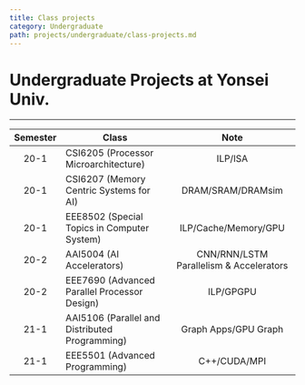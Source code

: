 ```yaml
---
title: Class projects
category: Undergraduate
path: projects/undergraduate/class-projects.md
---
```


# Undergraduate Projects at Yonsei Univ.
* * *

|Semester|Class|Note|
|:---:|---|:---:|
|20-1|CSI6205 (Processor Microarchitecture)|ILP/ISA
|20-1|CSI6207 (Memory Centric Systems for AI)|DRAM/SRAM/DRAMsim
|20-1|EEE8502 (Special Topics in Computer System)|ILP/Cache/Memory/GPU
|20-2|AAI5004 (AI Accelerators)|CNN/RNN/LSTM Parallelism & Accelerators
|20-2|EEE7690 (Advanced Parallel Processor Design)|ILP/GPGPU
|21-1|AAI5106 (Parallel and Distributed Programming)|Graph Apps/GPU Graph
|21-1|EEE5501 (Advanced Programming)|C++/CUDA/MPI

